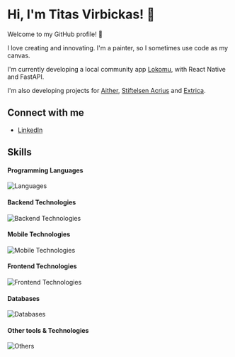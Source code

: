 # Hi, I'm Titas Virbickas! 👋

Welcome to my GitHub profile! 🌟

I love creating and innovating. I'm a painter, so I sometimes use code as my canvas.

I'm currently developing a local community app [Lokomu](https://github.com/lokomu), with React Native and FastAPI.

I'm also developing projects for [Aither](https://github.com/Aither-NO), [Stiftelsen Acrius](https://github.com/StiftelsenAcrius) and [Extrica](https://extrica.com/).

## Connect with me
- [LinkedIn](https://www.linkedin.com/in/titas-virbickas)

## Skills

#### Programming Languages
![Languages](https://skillicons.dev/icons?i=python,ts,java,kotlin)

#### Backend Technologies
![Backend Technologies](https://skillicons.dev/icons?i=fastapi,spring,docker)

#### Mobile Technologies
![Mobile Technologies](https://go-skill-icons.vercel.app/api/icons?i=reactnative,expo)

#### Frontend Technologies
![Frontend Technologies](https://skillicons.dev/icons?i=react,vue,next,tailwind,css,html)

#### Databases
![Databases](https://skillicons.dev/icons?i=postgres,mysql)

#### Other tools & Technologies
![Others](https://skillicons.dev/icons?i=git,github,vercel,vscode,figma,gitlab)

